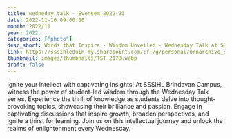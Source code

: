 ```yaml
---
title: wedneday talk - Evensem 2022-23
date: 2022-11-16 09:00:00
month: 2022/11
year: 2022
categories: ["photo"]
desc_short: Words that Inspire - Wisdom Unveiled - Wednesday Talk at SSSIHL Brindavan Campus
link: https://sssihleduin-my.sharepoint.com/:f:/g/personal/brnarchive_sssihl_edu_in/EqYGV3WvY8hNgnJOvXNharMBmcKA6MZGmzXrmK4NLyhjTg?e=CNPcll
thumbnail: images/thumbnails/TST_2178.webp
draft: false
---
```


 Ignite your intellect with captivating insights! At SSSIHL Brindavan Campus, witness the power of student-led wisdom through the Wednesday Talk series. Experience the thrill of knowledge as students delve into thought-provoking topics, showcasing their brilliance and passion. Engage in captivating discussions that inspire growth, broaden perspectives, and ignite a thirst for learning. Join us on this intellectual journey and unlock the realms of enlightenment every Wednesday.